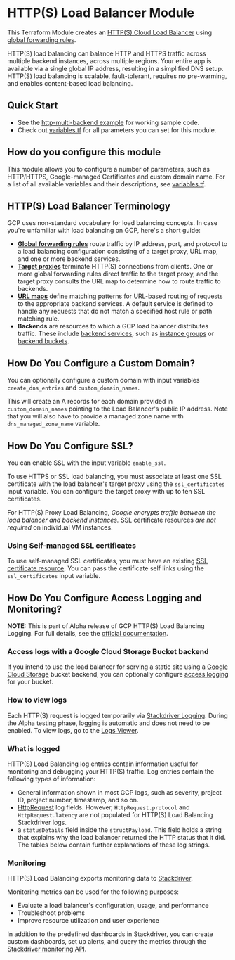 # HTTP(S) Load Balancer Module

This Terraform Module creates an [HTTP(S) Cloud Load Balancer](https://cloud.google.com/load-balancing/docs/https/) using [global forwarding rules](https://cloud.google.com/load-balancing/docs/https/global-forwarding-rules).

HTTP(S) load balancing can balance HTTP and HTTPS traffic across multiple backend instances, across multiple regions. Your entire app is available via a single global IP address, resulting in a simplified DNS setup. HTTP(S) load balancing is scalable, fault-tolerant, requires no pre-warming, and enables content-based load balancing. 

## Quick Start

* See the [http-multi-backend example](/examples/http-multi-backend) for working sample code.
* Check out [variables.tf](variables.tf) for all parameters you can set for this module.

## How do you configure this module

This module allows you to configure a number of parameters, such as HTTP/HTTPS, Google-managed Certificates and custom domain name. For a list of all available variables and their descriptions, see [variables.tf](./variables.tf).

## HTTP(S) Load Balancer Terminology

GCP uses non-standard vocabulary for load balancing concepts. In case you're unfamiliar with load balancing on GCP, here's a short guide:

- **[Global forwarding rules](https://cloud.google.com/load-balancing/docs/https/global-forwarding-rules)** route traffic by IP address, port, and protocol to a load balancing configuration consisting of a target proxy, URL map, and one or more backend services.
- **[Target proxies](https://cloud.google.com/load-balancing/docs/target-proxies)** terminate HTTP(S) connections from clients. One or more global forwarding rules direct traffic to the target proxy, and the target proxy consults the URL map to determine how to route traffic to backends. 
- **[URL maps](https://cloud.google.com/load-balancing/docs/https/url-map)** define matching patterns for URL-based routing of requests to the appropriate backend services. A default service is defined to handle any requests that do not match a specified host rule or path matching rule.
- **Backends** are resources to which a GCP load balancer distributes traffic. These include [backend services](https://cloud.google.com/load-balancing/docs/backend-service), such as [instance groups](https://cloud.google.com/compute/docs/instance-groups/) or [backend buckets](https://cloud.google.com/load-balancing/docs/backend-bucket).  

## How Do You Configure a Custom Domain?

You can optionally configure a custom domain with input variables `create_dns_entries` and `custom_domain_names`. 

This will create an A records for each domain provided in `custom_domain_names` pointing to the Load Balancer's public IP address. Note that you will also have to provide a managed zone name with `dns_managed_zone_name` variable.

## How Do You Configure SSL?

You can enable SSL with the input variable `enable_ssl`.

To use HTTPS or SSL load balancing, you must associate at least one SSL certificate with the load balancer's target proxy using the `ssl_certificates` input variable. You can configure the target proxy with up to ten SSL certificates.

For HTTP(S) Proxy Load Balancing, *Google encrypts traffic between the load balancer and backend instances.* SSL certificate resources *are not required* on individual VM instances.

### Using Self-managed SSL certificates

To use self-managed SSL certificates, you must have an existing [SSL certificate resource](https://cloud.google.com/compute/docs/reference/v1/sslCertificates). You can pass the certificate self links using the `ssl_certificates` input variable. 

## How Do You Configure Access Logging and Monitoring?

**NOTE:** This is part of Alpha release of GCP HTTP(S) Load Balancing Logging. For full details, see the [official documentation](https://cloud.google.com/load-balancing/docs/https/https-logging-monitoring).

### Access logs with a Google Cloud Storage Bucket backend

If you intend to use the load balancer for serving a static site using a [Google Cloud Storage](https://cloud.google.com/storage/) bucket backend, you can optionally configure [access logging](https://cloud.google.com/storage/docs/access-logs) for your bucket. 

### How to view logs

Each HTTP(S) request is logged temporarily via [Stackdriver Logging](https://cloud.google.com/logging/docs/). During the Alpha testing phase, logging is automatic and does not need to be enabled. To view logs, go to the [Logs Viewer](https://console.cloud.google.com/logs). 

### What is logged

HTTP(S) Load Balancing log entries contain information useful for monitoring and debugging your HTTP(S) traffic. Log entries contain the following types of information:

- General information shown in most GCP logs, such as severity, project ID, project number, timestamp, and so on.
- [HttpRequest](https://cloud.google.com/logging/docs/reference/v2/rest/v2/LogEntry#HttpRequest) log fields. However, `HttpRequest.protocol` and `HttpRequest.latency` are not populated for HTTP(S) Load Balancing Stackdriver logs.
- a `statusDetails` field inside the `structPayload`. This field holds a string that explains why the load balancer returned the HTTP status that it did. The tables below contain further explanations of these log strings.

### Monitoring

HTTP(S) Load Balancing exports monitoring data to [Stackdriver](https://cloud.google.com/monitoring/docs/).

Monitoring metrics can be used for the following purposes:

- Evaluate a load balancer's configuration, usage, and performance
- Troubleshoot problems
- Improve resource utilization and user experience

In addition to the predefined dashboards in Stackdriver, you can create custom dashboards, set up alerts, and query the metrics through the [Stackdriver monitoring API](https://cloud.google.com/monitoring/api/).

